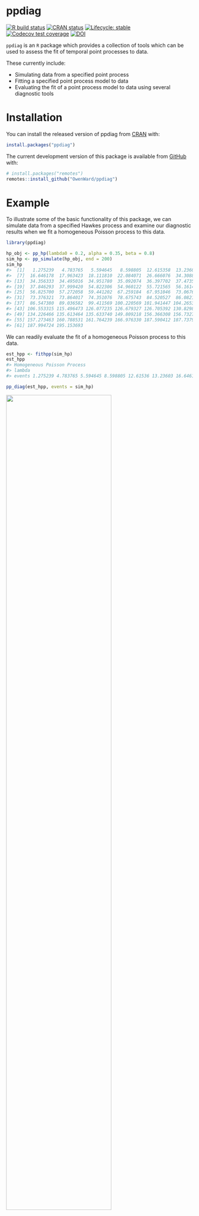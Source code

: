 
<!-- README.md is generated from README.Rmd. Please edit that file -->

# ppdiag

<!-- badges: start -->

[![R build
status](https://github.com/OwenWard/ppdiag/workflows/R-CMD-check/badge.svg)](https://github.com/OwenWard/ppdiag/actions)
[![CRAN
status](https://www.r-pkg.org/badges/version/ppdiag)](https://CRAN.R-project.org/package=ppdiag)
[![Lifecycle:
stable](https://img.shields.io/badge/lifecycle-stable-brightgreen.svg)](https://lifecycle.r-lib.org/articles/stages.html)
[![Codecov test
coverage](https://codecov.io/gh/OwenWard/ppdiag/branch/main/graph/badge.svg)](https://codecov.io/gh/OwenWard/ppdiag?branch=main)
[![DOI](https://joss.theoj.org/papers/10.21105/joss.03133/status.svg)](https://doi.org/10.21105/joss.03133)
<!-- badges: end -->

`ppdiag` is an `R` package which provides a collection of tools which
can be used to assess the fit of temporal point processes to data.

These currently include:

-   Simulating data from a specified point process
-   Fitting a specified point process model to data
-   Evaluating the fit of a point process model to data using several
    diagnostic tools

# Installation

You can install the released version of ppdiag from
[CRAN](https://CRAN.R-project.org) with:

``` r
install.packages("ppdiag")
```

The current development version of this package is available from
[GitHub](https://github.com/OwenWard/ppdiag) with:

``` r
# install.packages("remotes")
remotes::install_github("OwenWard/ppdiag")
```

# Example

To illustrate some of the basic functionality of this package, we can
simulate data from a specified Hawkes process and examine our diagnostic
results when we fit a homogeneous Poisson process to this data.

``` r
library(ppdiag)

hp_obj <- pp_hp(lambda0 = 0.2, alpha = 0.35, beta = 0.8)
sim_hp <- pp_simulate(hp_obj, end = 200)
sim_hp
#>  [1]   1.275239   4.783765   5.594645   8.598805  12.615358  13.236031
#>  [7]  16.646178  17.963423  18.111810  22.084071  26.666076  34.308807
#> [13]  34.356333  34.495016  34.951780  35.092074  36.397702  37.473565
#> [19]  37.846293  37.999420  54.822306  54.960122  55.721565  56.161485
#> [25]  56.825700  57.272058  59.441202  67.259184  67.951046  73.067622
#> [31]  73.376321  73.864017  74.351076  78.675743  84.520527  86.082185
#> [37]  86.547380  89.036582  99.411569 100.220569 101.941447 104.265342
#> [43] 106.553315 115.496473 126.077235 126.679327 126.705392 130.829836
#> [49] 134.226466 135.613464 135.633740 149.809218 156.366308 156.732731
#> [55] 157.273463 160.788531 161.764239 166.976330 187.590412 187.737997
#> [61] 187.994724 195.153693
```

We can readily evaluate the fit of a homogeneous Poisson process to this
data.

``` r
est_hpp <- fithpp(sim_hp)
est_hpp
#> Homogeneous Poisson Process 
#> lambda  
#> events 1.275239 4.783765 5.594645 8.598805 12.61536 13.23603 16.64618 17.96342 18.11181 22.08407 26.66608 34.30881 34.35633 34.49502 34.95178 35.09207 36.3977 37.47357 37.84629 37.99942 54.82231 54.96012 55.72156 56.16149 56.8257 57.27206 59.4412 67.25918 67.95105 73.06762 73.37632 73.86402 74.35108 78.67574 84.52053 86.08219 86.54738 89.03658 99.41157 100.2206 101.9414 104.2653 106.5533 115.4965 126.0772 126.6793 126.7054 130.8298 134.2265 135.6135 135.6337 149.8092 156.3663 156.7327 157.2735 160.7885 161.7642 166.9763 187.5904 187.738 187.9947 195.1537

pp_diag(est_hpp, events = sim_hp)
```

<img src="man/figures/README-fit_hpp-1.png" width="75%" />

    #> 
    #> Raw residual: -7.105427e-15
    #> Pearson residual: 1.421085e-14
    #> 
    #>  One-sample Kolmogorov-Smirnov test
    #> 
    #> data:  r
    #> D = 0.20838, p-value = 0.007712
    #> alternative hypothesis: two-sided

``` r
hp_est <- fithp(events = sim_hp)
pp_diag(hp_est, events = sim_hp)
```

<img src="man/figures/README-fit_hp-1.png" width="75%" />

    #> Raw residual: -0.002513104
    #> Pearson residual: 0.2040545
    #> 
    #>  One-sample Kolmogorov-Smirnov test
    #> 
    #> data:  r
    #> D = 0.075428, p-value = 0.846
    #> alternative hypothesis: two-sided

## Markov Modulated Hawkes Process Example

This is particularly useful for more complex point processes, such as
the Markov Modulated Hawkes Process (MMHP). We can simulate events from
this model and examine the fit of simpler point processes to this data.

``` r
Q <- matrix(c(-0.2, 0.2, 0.1, -0.1), ncol = 2, byrow = TRUE)

mmhp_obj <- pp_mmhp(Q, delta = c(1 / 3, 2 / 3), 
          lambda0 = 0.2,
          lambda1 = .75,
          alpha = 0.4,
          beta = 0.8)

mmhp_obj
#> Markov Modulated Hawkes Process 
#> lambda0  0.2 
#> lambda1  0.75 
#> alpha  0.4 
#> beta  0.8 
#> Q  -0.2 0.1 0.2 -0.1 
#> delta 0.3333333 0.6666667
mmhp_events <- pp_simulate(mmhp_obj, n = 50)
```

We can easily fit a homogeneous Poisson process and visualise the
goodness of fit.

``` r
est_hpp <- fithpp(events = mmhp_events$events)
pp_diag(est_hpp,mmhp_events$events)
```

<img src="man/figures/README-fit_hpp_to_mmhp-1.png" width="75%" />

    #> 
    #> Raw residual: -1
    #> Pearson residual: -1.270479
    #> 
    #>  One-sample Kolmogorov-Smirnov test
    #> 
    #> data:  r
    #> D = 0.30169, p-value = 0.000156
    #> alternative hypothesis: two-sided

Similarly for a Hawkes process.

``` r
est_hp <- fithp(events = mmhp_events$events)
pp_diag(est_hp,mmhp_events$events)
```

<img src="man/figures/README-fit_hp_to_mmhp-1.png" width="75%" />

    #> Raw residual: -0.3695538
    #> Pearson residual: -1.850818
    #> 
    #>  One-sample Kolmogorov-Smirnov test
    #> 
    #> data:  r
    #> D = 0.081193, p-value = 0.87
    #> alternative hypothesis: two-sided

We can then compare to the true point process model.

``` r
pp_diag(mmhp_obj, mmhp_events$events)
```

<img src="man/figures/README-fit_mmhp-1.png" width="75%" />

    #> Raw residual: 6.507162
    #> Pearson residual: 3.326864
    #> 
    #>  One-sample Kolmogorov-Smirnov test
    #> 
    #> data:  r
    #> D = 0.1025, p-value = 0.6324
    #> alternative hypothesis: two-sided

# Getting help and contributing

Please file any issues
[here](https://github.com/OwenWard/ppdiag/issues). Similarly, we would
be delighted if anyone would like to contribute to this package (such as
adding other point processes, kernel functions). Feel free to take a
look
[here](https://github.com/OwenWard/ppdiag/blob/main/CONTRIBUTING.md) and
reach out with any questions.

# References

-   Sun et al., (2021). ppdiag: Diagnostic Tools for Temporal Point
    Processes. Journal of Open Source Software, 6(61), 3133,
    <https://doi.org/10.21105/joss.03133>
-   Wu et al. (2021), Diagnostics and Visualization of Point Process
    Models for Event Times on a Social Network, In Applied Modeling
    Techniques and Data Analysis 1 (eds Y. Dimotikalis, A.
    Karagrigoriou, C. Parpoula and C.H. Skiadas).
    <https://doi.org/10.1002/9781119821588.ch7>
# ppdiag 0.1.1

Some small updates which arose from the JOSS review process which 

- added print methods for point process objects
- tidy up the returned information for diagnostic functions

Also updated a citation in the description to published version.
# Contributor Code of Conduct

As contributors and maintainers of this project, we pledge to respect all people who contribute through reporting issues, posting feature requests, updating documentation, submitting pull requests or patches, and other activities.

We are committed to making participation in this project a harassment-free experience for everyone, regardless of level of experience, gender, gender identity and expression, sexual orientation, disability, personal appearance, body size, race, ethnicity, age, or religion.

Examples of unacceptable behavior by participants include the use of sexual language or imagery, derogatory comments or personal attacks, trolling, public or private harassment, insults, or other unprofessional conduct.

Project maintainers have the right and responsibility to remove, edit, or reject comments, commits, code, wiki edits, issues, and other contributions that are not aligned to this Code of Conduct. Project maintainers who do not follow the Code of Conduct may be removed from the project team.

Instances of abusive, harassing, or otherwise unacceptable behavior may be reported by opening an issue or contacting the package maintainer(ogw2103@columbia.edu).

This Code of Conduct is adapted from the [Contributor Covenant](http:contributor-covenant.org), version 1.0.0, available at https://www.contributor-covenant.org/version/1/0/0/code-of-conduct.html
# Contributing to ppdiag development

Bug reports and any potential problems with any existing code can be addressed
by filing an issue giving some brief details and if possible
a small reproducible example. If you would like to fix the bug 
yourself and it is a small fix, feel free to go ahead with a direct
pull request. Larger issues might be better proceeded by some discussion.

We would be delighted for anyone who is interested in contributing to
this package to get involved also. Potential additions would be to extend the
included diagnostic tests to other point processes, such as different
Hawkes kernel functions. 

To contribute, please look at the existing code and feel free to file
an issue to discuss further any potential additions.

Please note that ppdiag is released with a [Contributor Code of Conduct](CODE_OF_CONDUCT.md). By contributing to this project, 
you agree to abide by its terms.
## Test environments
* local Windows R 4.1.0
* ubuntu 20.04 (github actions) R 4.1.1
* macOS latest (github actions) R 4.1.0
* win-builder (devel and release)

## R CMD check results 

There were no ERRORs or WARNINGs

---
output: github_document
---

<!-- README.md is generated from README.Rmd. Please edit that file -->

```{r, include = FALSE}
knitr::opts_chunk$set(
  collapse = TRUE,
  comment = "#>",
  fig.path = "man/figures/README-",
  out.width = "75%"
)
```

# ppdiag

<!-- badges: start -->
[![R build status](https://github.com/OwenWard/ppdiag/workflows/R-CMD-check/badge.svg)](https://github.com/OwenWard/ppdiag/actions)
[![CRAN status](https://www.r-pkg.org/badges/version/ppdiag)](https://CRAN.R-project.org/package=ppdiag)
[![Lifecycle: stable](https://img.shields.io/badge/lifecycle-stable-brightgreen.svg)](https://lifecycle.r-lib.org/articles/stages.html)
[![Codecov test coverage](https://codecov.io/gh/OwenWard/ppdiag/branch/main/graph/badge.svg)](https://codecov.io/gh/OwenWard/ppdiag?branch=main)
[![DOI](https://joss.theoj.org/papers/10.21105/joss.03133/status.svg)](https://doi.org/10.21105/joss.03133)
<!-- badges: end -->


``ppdiag`` is an `R` package which provides a collection of tools which
can be used to assess the fit of temporal point processes to data.

These currently include:

- Simulating data from a specified point process
- Fitting a specified point process model to data
- Evaluating the fit of a point process model to data using 
several diagnostic tools

# Installation

You can install the released version of ppdiag from [CRAN](https://CRAN.R-project.org) with:

```{r, eval=FALSE}
install.packages("ppdiag")
```

The current development version of this
package is available from [GitHub](https://github.com/OwenWard/ppdiag) with:

```{r, eval=FALSE}
# install.packages("remotes")
remotes::install_github("OwenWard/ppdiag")
```
# Example

To illustrate some of the basic functionality of this package,
we can simulate data from a specified Hawkes process and examine
our diagnostic results when we fit a homogeneous Poisson process
to this data.

```{r example}
library(ppdiag)

hp_obj <- pp_hp(lambda0 = 0.2, alpha = 0.35, beta = 0.8)
sim_hp <- pp_simulate(hp_obj, end = 200)
sim_hp

```
We can readily evaluate the fit of a homogeneous Poisson process to this
data.

```{r fit_hpp}
est_hpp <- fithpp(sim_hp)
est_hpp

pp_diag(est_hpp, events = sim_hp)
```


```{r fit_hp}
hp_est <- fithp(events = sim_hp)
pp_diag(hp_est, events = sim_hp)

```


## Markov Modulated Hawkes Process Example

This is particularly useful for more complex point processes, such as the 
Markov Modulated Hawkes Process (MMHP).
We can simulate events from this model
and examine the fit of simpler point processes to this data.

```{r mmhp example}
Q <- matrix(c(-0.2, 0.2, 0.1, -0.1), ncol = 2, byrow = TRUE)

mmhp_obj <- pp_mmhp(Q, delta = c(1 / 3, 2 / 3), 
          lambda0 = 0.2,
          lambda1 = .75,
          alpha = 0.4,
          beta = 0.8)

mmhp_obj
mmhp_events <- pp_simulate(mmhp_obj, n = 50)
```

We can easily fit a homogeneous Poisson process and visualise the goodness of 
fit.

```{r fit_hpp_to_mmhp}
est_hpp <- fithpp(events = mmhp_events$events)
pp_diag(est_hpp,mmhp_events$events)
```

Similarly for a Hawkes process.

```{r fit_hp_to_mmhp}
est_hp <- fithp(events = mmhp_events$events)
pp_diag(est_hp,mmhp_events$events)
```

We can then compare to the true point process model.

```{r fit_mmhp}
pp_diag(mmhp_obj, mmhp_events$events)
```


# Getting help and contributing

Please file any issues [here](https://github.com/OwenWard/ppdiag/issues). 
Similarly, we would be delighted if anyone would like to contribute to
this package (such as adding other point processes, kernel functions). 
Feel free to take a look
[here](https://github.com/OwenWard/ppdiag/blob/main/CONTRIBUTING.md)
and reach out with any questions.

# References

- Sun et al., (2021). ppdiag: Diagnostic Tools for Temporal Point Processes. Journal of Open Source Software, 6(61), 3133, https://doi.org/10.21105/joss.03133
- Wu et al. (2021), Diagnostics and Visualization of Point Process Models for Event Times on a Social Network, 
In Applied Modeling Techniques and Data Analysis 1 (eds Y. Dimotikalis, A. Karagrigoriou, C. Parpoula and C.H. Skiadas).
https://doi.org/10.1002/9781119821588.ch7

---
title: "`ppdiag`, diagnostic tools for temporal Point Processes"
output: rmarkdown::html_vignette
author: Sally Sun, Owen G. Ward, Xiaoxi Zhao, Jing Wu, Tian Zheng.
vignette: >
  %\VignetteIndexEntry{`ppdiag`, diagnostic tools for temporal Point Processes}
  %\VignetteEncoding{UTF-8}
  %\VignetteEngine{knitr::rmarkdown}
editor_options: 
  markdown: 
    wrap: 72
---

```{r, include = FALSE}
knitr::opts_chunk$set(
  collapse = TRUE,
  comment = "#>"
)
set.seed(100) # to make it reproducible
```

```{r setup}
# remotes::install_github("OwenWard/ppdiag")
library(ppdiag)
```

This vignette provides an introduction to the functions available in
`ppdiag` to evaluate the fit of univariate temporal point processes.

To achieve this, we currently include a range of functions which allow a
user to:

-   Simulate data from a range of common univariate point processes.
-   Fit a range of univariate point processes to data.
-   After fitting a point process to some data, evaluate the ability of
    that point process to capture the temporal structure present in this
    data.

## Classes

We create classes for each of the point process models included in the 
package. Currently, these are:

-   Homogeneous Poisson Process

`pp_hpp(lambda)` creates a `hpp` object with
rate parameter `lambda`.

```{r}
hpp_obj <- pp_hpp(lambda = 1)
hpp_obj
```

-   Hawkes Process:

`pp_hp(lambda0, alpha, beta, events = NULL)` creates a `hp` object.

```{r}
hp_obj <- pp_hp(lambda0 = 0.5, alpha = 0.2, beta = 0.5)
hp_obj
```

-   Markov Modulated Poisson Process:
`pp_mmpp(lambda0, lambda1, alpha, beta, Q, delta)` creates an `mmpp` object.

```{r}
Q <- matrix(c(-0.4, 0.4, 0.2, -0.2), ncol = 2, byrow = TRUE)

mmpp_obj <- pp_mmpp(Q, delta = c(1 / 3, 2 / 3), 
          lambda0 = 0.8,
          c = 1.2)

mmpp_obj
```

-   Markov-Modulated Hawkes Process:

`pp_mmhp(lambda0, lambda1, alpha, beta, Q, delta)` creates an `mmhp` object.

```{r}
mmhp_obj <- pp_mmhp(Q, delta = c(1 / 3, 2 / 3), 
          lambda0 = 0.2,
          lambda1 = .75,
          alpha = 0.1,
          beta = 0.2)

mmhp_obj

```

## Simulating data

To simulate data from a given point process, we use the function
`pp_simulate(pp_obj, ...)`. Here the first argument specifies one of the
above point processes, while the remaining arguments specify either the
number of events simulated or the length of the observation period for
possible events.

For example, we can simulate events up to a specified end time.

```{r}
hpp_events <- pp_simulate(hpp_obj, end = 10)
hpp_events
```

Alternatively, we can specify the number of events we wish to simulate.

```{r}
hp_events <- pp_simulate(hp_obj, start = 0, n = 20)
hp_events

```

This returns the simulated events of the specified point process. For
Markov Modulated processes, the states (and the times of these states)
are also returned. In this scenario only a specified number of events
can be simulated (currently).

```{r}
mmhp_events <- pp_simulate(object = mmhp_obj, n = 20)
mmhp_events
```

## Fitting a point process

For completeness, we include functions for fitting both homogeneous
Poisson and Hawkes processes to data. Fitting a Markov modulated model
is more complex, although we describe this procedure in an included
vignette.

`fithpp(hpp_events)` returns an object of class `hpp`, estimating the
MLE of a homogenous Poisson process for `hpp_events`

```{r}
fit_hpp <- fithpp(hpp_events)
fit_hpp
```

Similarly, `fithp(hp_events)` returns an object of class `hp`,
estimating the three parameters of the Hawkes process from `hp_events`
using `constrOptim`. This ensures that the returned solution (if one can
be obtained), satisfies the stationary condition of a Hawkes process.

```{r}
hp_events <- pp_simulate(hp_obj, n = 500)
fit_hp <- fithp(hp_events)
fit_hp$lambda0
fit_hp$alpha
fit_hp$beta
```

## Diagnosing the fit of a point process to data

The main goal of this package is to provide users with tools
to examine the fit of a specified point process to some data.
There are several methods which can be used to assess the
goodness of fit of a point process to temporal data. In this package we
allow a user to:

-   Visually inspect the estimated intensity of the point process.
-   Examine the fitted intensity along with the distribution of rescaled 
    inter-event times to help identify causes for lack of fit.
-   Examine the distribution of the rescaled inter-event times, by
    utilising the time rescaling theorem.
-   Examine the residual process of an estimated point process, in
    particular computing the raw and Pearson residuals for a given point
    process fit to data.


### Visualize the intensity function

`drawHPPIntensity(hpp, events)`
plots the intensity of a homogeneous Poisson process.

```{r,fig.width=4,fig.height=4}
drawHPPIntensity(fit_hpp, events = hpp_events,
                 color = "red")
```

Similarly, `drawHPIntensity(hp, events)`
plots the intensity of a Hawkes process. 

```{r,fig.width=4,fig.height=5}
drawHPIntensity(fit_hp, events = hp_events)
```

To plot the fitted intensity on the input events, set `fit=TRUE`.

```{r,fig.width=4,fig.height=5}
drawHPIntensity(events = hp_events, fit = TRUE)
```


Similarly, 
`drawUniMMHPIntensity(mmhp, mmhp_events)`
plots the intensity of a Markov modulated 
Hawkes process, with a similar 
function for Markov modulated Poisson processes. This requires both the point
process object and the output from `pp_simulate` which describes
the latent process.

```{r,fig.width=4,fig.height=5}
drawUniMMHPIntensity(mmhp_obj, mmhp_events)
```

### Visualize intensity and goodness of fit jointly

<!-- The main goal of this package is to provide tools to  -->
<!-- diagnose the fit of a given point process to data.  -->
<!-- To do this, we include several functions: -->

- `intensityqqplot` displays the estimated intensity of a given
point process along with a QQ-plot of the rescaled inter-event times. 
These together can often be useful in identifying issues with model fit for a chosen point process.

```{r intensityqqplot, fig.width=6, fig.height=5}
intensityqqplot(object = fit_hp, events = hp_events )
```



```{r intqqpot mmhp, eval=FALSE}
# this gives an error currently
intensityqqplot(object = mmhp_obj, markov_states = mmhp_events)
```


### Residual Analysis

- `pp_residual` returns both raw and Pearson residuals from fitting
the specified point process to the given events.

```{r mmhp_residual}
pp_residual(object = mmhp_obj, events = mmhp_events$events)

pp_residual(object = fit_hp, events = hp_events)

```


### Overall summary of fit

- Finally, `pp_diag` summarises (both graphically and numerically) the fit
of a specified point process to the data. For a given point process
it computes the residuals (both raw and Pearson) obtained from fitting
that point process to the data, performs a goodness of fit test
based on the rescaled inter-event times, and displays graphical
summaries of this diagnostic.

```{r ppdiag hp, fig.width = 6, fig.height=4}
pp_diag(object = fit_hp, events = hp_events)
```


<!-- -   Homogeneous Poisson Process -->

<!-- `pp_diag(object, events)` gives diagnostics of the model, including a qq -->
<!-- plot, a ks plot and the corresponding ks test, -->
<!-- along with raw and Pearson residuals in one function. -->

<!-- ```{r,fig.width=7,fig.height=4} -->
<!-- pp_diag(hpp_obj,hpp_events) -->
<!-- ``` -->

<!-- `pp_residual(object, events)` -->
<!-- returns only the raw and Pearson residuals. -->

<!-- ```{r} -->
<!-- pp_residual(hpp_obj,hpp_events) -->
<!-- ``` -->

<!-- `intensityqqplot(object, events)` gives both qqplot and intensity plot. -->

<!-- ```{r,fig.width=7,fig.height=4} -->
<!-- intensityqqplot(hpp_obj, hpp_events) -->
<!-- ``` -->

<!-- -   Hawkes Process -->

<!-- `pp_diag(object, events)` gives diagnostics of the model, including a qq -->
<!-- plot, a ks plot, ks test, raw and pearson residuals in one function. -->

<!-- ```{r,fig.width=7,fig.height=4} -->
<!-- pp_diag(hp_obj,hp_events) -->
<!-- ``` -->

<!-- `pp_residual(object, events)` gives raw and pearson residuals. -->

<!-- ```{r} -->
<!-- pp_residual(hp_obj,hp_events) -->
<!-- ``` -->

<!-- `intensityqqplot(object, events)` gives both qqplot and intensity plots. -->

<!-- ```{r,fig.width=7,fig.height=4} -->
<!-- intensityqqplot(hp_obj, hp_events) -->
<!-- ``` -->

<!-- ### MMHP -->

<!-- ```{r,fig.width=7,fig.height=4} -->
<!-- pp_diag(mmhp_obj,mmhp_events$events) -->
<!-- ``` -->
---
title: "Fitting Markov Modulated Point Process Models"
output: rmarkdown::html_vignette
author: Owen G. Ward.
vignette: >
  %\VignetteIndexEntry{Fitting Markov Modulated Point Process Models}
  %\VignetteEngine{knitr::rmarkdown}
  %\VignetteEncoding{UTF-8}
---
  
```{r, include = FALSE}
knitr::opts_chunk$set(
  collapse = TRUE,
  eval = FALSE,
  comment = "#>"
)
set.seed(100) # to make it reproducible
options(rmarkdown.html_vignette.check_title = FALSE)
```

```{r setup}
library(ppdiag)
library(rstan)
library(cmdstanr)
library(tidyverse)
library(bayesplot)
```


Functions for fitting standard Hawkes and Poisson
point processes to data are included in `ppdiag`. However, currently, we do not
include fitting algorithms for Markov modulated point processes,
as these rely on the use of `rstan` or (more recently), `cmdstanr` to
perform Bayesian inference for the model parameters.

Here we provide instructions on how to fit these models so 
that they can easily be used in conjunction with the diagnostic tools
of  `ppdiag`.

# Installing RStan or Cmdstanr

- Instructions for installing RStan can be found at https://github.com/stan-dev/rstan/wiki/RStan-Getting-Started 
- Instructions for installing CmdStanR can be found at https://mc-stan.org/cmdstanr/articles/cmdstanr.html. As mentioned in this
link there are some differences between RStan and CmdStanR. In our experience,
CmdStanR does seem to be maybe more reliable and less prone to crashing.
- If you are having trouble installing or using Stan there is lots of great help
available at https://discourse.mc-stan.org/, where someone else has probably
already answered your question!


# The Stan code for MMPP/MMHP

We first include the stan code to fit each of these Markov modulated
models to a temporal point process.

```{r mmpp-stan-code}
mmpp_stan_code <- "
data{
  int<lower=1> num_events; //maximum of number of events for each pair each window => max(unlist(lapply(return_df$event.times,length))))
  vector[num_events+1] time_matrix; // include termination time in the last entry
}
parameters{
  real<lower=0> lambda0; //baseline rate for each pair
  real<lower=0> c; //baseline rate for each pair
  real<lower=0,upper=1> w1; //CTMC transition rate
  real<lower=0,upper=1> w2; //CTMC transition rate
}
transformed parameters{
  real<lower=0> q1;
  real<lower=0> q2;
  q1 = (lambda0).*w1;
  q2 = (lambda0).*w2;
}
model{
  real integ; // Placeholder variable for calculating integrals
  row_vector[2] forward[num_events]; // Forward variables from forward-backward algorithm
  row_vector[2] forward_termination; 
  row_vector[2] probs_1[num_events+1]; // Probability vector for transition to state 1 (active state)
  row_vector[2] probs_2[num_events+1]; // Probability vector for transition to state 2 (inactive state)
  vector[num_events+1] interevent;
  
  //priors
  c ~ lognormal(0,1);
  w1 ~ beta(0.5,0.5);
  w2 ~ beta(0.5,0.5);
  
  lambda0 ~ gamma(1, 1);
  interevent = time_matrix;
  // ---- prepare for forward algorithm
  // --- log probability of Markov transition logP_ij(t)
  for(n in 1:(num_events + 1)){
    probs_1[n][1] = log(q2/(q1+q2)+q1/(q1+q2)*exp(-(q1+q2)*interevent[n])); //1->1
    probs_2[n][2] = log(q1/(q1+q2)+q2/(q1+q2)*exp(-(q1+q2)*interevent[n])); //2->2
    probs_1[n][2] = log1m_exp(probs_2[n][2]); //2->1
    probs_2[n][1] = log1m_exp(probs_1[n][1]); //1->2
  }
  //consider n = 1
  integ = interevent[1]*lambda0;
  forward[1][1] = log_sum_exp(probs_1[1]) + log(lambda0*(1+c)) - integ*(1+c); 
  forward[1][2] = log_sum_exp(probs_2[1]) + log(lambda0) - integ; 
  
  if(num_events>1){
    for(n in 2:num_events){
      integ = interevent[n]*lambda0;
      forward[n][1] = log_sum_exp(forward[n-1] + probs_1[n]) + log(lambda0*(1+c))- integ*(1+c);
      forward[n][2] = log_sum_exp(forward[n-1] + probs_2[n]) + log(lambda0) - integ;
    }
  }
  
  integ = interevent[num_events]*lambda0;
  forward_termination[1] = log_sum_exp(forward[num_events] + probs_1[num_events]) - integ*(1+c);
  forward_termination[2] = log_sum_exp(forward[num_events] + probs_2[num_events]) - integ;
  
  target += log_sum_exp(forward_termination);
}
"

```

```{r mmhp-stan-code}
mmhp_stan_code <- "
data{
  int<lower=1> num_events; //number of events
  vector[num_events+1] time_matrix; // include termination time as last entry
}
parameters{
  real<lower=0> lambda0; //baseline rate for each pair
  real<lower=0> w_lambda;
  real<lower=0, upper=1> w_q1; //CTMC transition rate
  real<lower=0, upper=1> w_q2; //
  real<lower=0> alpha;
  real<lower=0> beta_delta;
  real<lower=0,upper=1> delta_1; // P(initial state = 1)
}
transformed parameters{
  real<lower=0> lambda1;
  real<lower=0> q1;
  real<lower=0> q2;
  row_vector[2] log_delta;
  real<lower=0> beta;
  lambda1 = (lambda0).*(1+w_lambda); 
  q2 = (lambda0).*w_q2;
  q1 = (lambda0).*w_q1;
  log_delta[1] = log(delta_1);
  log_delta[2] = log(1-delta_1);
  beta = alpha*(1+beta_delta);
}
model{
  real integ; // Placeholder variable for calculating integrals
  row_vector[2] forward[num_events]; // Forward variables from forward-backward algorithm
  row_vector[2] forward_termination; // Forward variables at termination time
  row_vector[2] probs_1[num_events+1]; // Probability vector for transition to state 1 (active state)
  row_vector[2] probs_2[num_events+1]; // Probability vector for transition to state 2 (inactive state)
  row_vector[2] int_1[num_events+1]; // Integration of lambda when state transit to 1 (active state)
  row_vector[2] int_2[num_events+1]; // Integration of lambda when state transit to 2 (inactive state)
  real R[num_events+1]; // record variable for Hawkes process
  vector[num_events+1] interevent;
  real K0;
  real K1;
  real K2;
  real K3;
  real K4;
  real K5;
  //priors
  w_lambda ~ gamma(1,1);
  alpha ~ gamma(1,1);//lognormal(0,1);
  beta_delta ~ lognormal(0,2);//normal(0,10);
  //delta_1 ~ beta(2,2);
  w_q1 ~ beta(2,2);
  w_q2 ~ beta(2,2);
  

  lambda0 ~ gamma(1,1);
  interevent = time_matrix;
  if(num_events==0){ // there is no event occured in this period
    //--- prepare for forward calculation
    probs_1[1][1] = log(q2/(q1+q2)+q1/(q1+q2)*exp(-(q1+q2)*interevent[1])); //1->1
    probs_2[1][2] = log(q1/(q1+q2)+q2/(q1+q2)*exp(-(q1+q2)*interevent[1])); //2->2
    probs_1[1][2] = log1m_exp(probs_2[1][2]); //2->1
    probs_2[1][1] = log1m_exp(probs_1[1][1]); //1->2
    R[1] = 0;
    K0 = exp(-(q1+q2)*interevent[1]);
    K1 = (1-exp(-(q1+q2)*interevent[1]))/(q1+q2);
    K2 = (1-exp(-(q1+q2)*interevent[1]))/(q1+q2);
    int_1[1][1] = ((q2^2*lambda1+q2*q1*lambda0)*interevent[1] +
                     (q1^2*lambda1+q2*q1*lambda0)*K0*interevent[1] +
                     (lambda1-lambda0)*q2*q1*K1 + (lambda1-lambda0)*q2*q1*K2)/(q1+q2)^2/exp(probs_1[1][1]); //1->1
    int_1[1][2] = ((q2^2*lambda1+lambda0*q1*q2)*interevent[1] -
                     (lambda1*q1*q2+lambda0*q2^2)*K0*interevent[1] +
                     (lambda0-lambda1)*q2^2*K1 + (lambda1-lambda0)*q1*q2*K2)/(q1+q2)^2/exp(probs_1[1][2]); //2->1
    int_2[1][1] = ((q1*q2*lambda1+q1^2*lambda0)*interevent[1] -
                     (q1^2*lambda1+q1*q2*lambda0)*K0*interevent[1] +
                     (lambda1-lambda0)*q1^2*K1 + q1*q2*(lambda0-lambda1)*K2)/(q1+q2)^2/exp(probs_2[1][1]); //1->2
    int_2[1][2] = ((q1*q2*lambda1+lambda0*q1^2)*interevent[1] +
                     (q1*q2*lambda1+lambda0*q2^2)*K0*interevent[1] +
                     (lambda0-lambda1)*q1*q2*K1 + (lambda0-lambda1)*q1*q2*K2)/(q1+q2)^2/exp(probs_2[1][2]); //2->2
    
    forward_termination[1] = log_sum_exp(log_delta + probs_1[1] - int_1[1]);
    forward_termination[2] = log_sum_exp(log_delta + probs_2[1] - int_2[1]);
    target += log_sum_exp(forward_termination);
    //target += -lambda0*interevent[1]*delta_1-lambda1*interevent[1]*(1-delta_1);
  }else{ // there is event occured
    // ---- prepare for forward algorithm
    // --- log probability of Markov transition logP_ij(t)
    for(n in 1:(num_events + 1)){ //changed this
      probs_1[n][1] = log(q2/(q1+q2)+q1/(q1+q2)*exp(-(q1+q2)*interevent[n])); //1->1
      probs_2[n][2] = log(q1/(q1+q2)+q2/(q1+q2)*exp(-(q1+q2)*interevent[n])); //2->2
      probs_1[n][2] = log1m_exp(probs_2[n][2]); //2->1
      probs_2[n][1] = log1m_exp(probs_1[n][1]); //1->2
    }
    
    // --- R for Hawkes
    R[1] = 0;
    for(n in 2:(num_events + 1)){ // and this
      R[n] = exp(-beta*interevent[n])*(R[n-1]+1);
    }
    
    // Integration of lambda
    for(n in 1:(num_events)){ //and this
      K0 = exp(-(q1+q2)*interevent[n]);
      K1 = (1-exp(-(q1+q2)*interevent[n]))/(q1+q2);
      K2 = (1-exp(-(q1+q2)*interevent[n]))/(q1+q2);
      K3 = R[n]*(exp(beta*interevent[n])-1)/beta;
      K4 = R[n]*(1-exp(-(beta+q1+q2)*interevent[n]))*exp(beta*interevent[n])/(beta+q1+q2);
      K5 = R[n]*(1-exp(-(q1+q2-beta)*interevent[n]))/(q1+q2-beta);
      int_1[n][1] = ((q2^2*lambda1+q2*q1*lambda0)*interevent[n] +
                       (q1^2*lambda1+q2*q1*lambda0)*K0*interevent[n] +
                       (lambda1-lambda0)*q2*q1*K1 + (lambda1-lambda0)*q2*q1*K2 +
                       alpha*K3*(q2^2+q1^2*K0) +
                       alpha*q1*q2*K4 + alpha*q1*q2*K5)/(q1+q2)^2/exp(probs_1[n][1]); //1->1
      int_1[n][2] = ((q2^2*lambda1+lambda0*q1*q2)*interevent[n] -
                       (lambda1*q1*q2+lambda0*q2^2)*K0*interevent[n] +
                       (lambda0-lambda1)*q2^2*K1 + (lambda1-lambda0)*q1*q2*K2 +
                       alpha*q2*K3*(q2-q1*K0) -
                       alpha*q2^2*K4 + alpha*q1*q2*K5)/(q1+q2)^2/exp(probs_1[n][2]); //2->1
      int_2[n][1] = ((q1*q2*lambda1+q1^2*lambda0)*interevent[n] -
                       (q1^2*lambda1+q1*q2*lambda0)*K0*interevent[n] +
                       (lambda1-lambda0)*q1^2*K1 + q1*q2*(lambda0-lambda1)*K2 +
                       alpha*q1*K3*(q2-q1*K0) +
                       alpha*q1^2*K4 - alpha*q2*q1*K5)/(q1+q2)^2/exp(probs_2[n][1]); //1->2
      int_2[n][2] = ((q1*q2*lambda1+lambda0*q1^2)*interevent[n] +
                       (q1*q2*lambda1+lambda0*q2^2)*K0*interevent[n] +
                       (lambda0-lambda1)*q1*q2*K1 + (lambda0-lambda1)*q1*q2*K2 +
                       alpha*q1*q2*K3*(1+K0) -
                       alpha*q1*q2*K4 - alpha*q1*q2*K5)/(q1+q2)^2/exp(probs_2[n][2]); //2->2
    }
    
    //consider n = 1
    forward[1][1] = log(lambda1) + log_sum_exp(probs_1[1]-int_1[1]+log_delta); 
    forward[1][2] = log(lambda0) + log_sum_exp(probs_2[1]-int_2[1]+log_delta); 
    
    if(num_events>1){
      for(n in 2:num_events){
        forward[n][1] = log_sum_exp(forward[n-1] + probs_1[n] - int_1[n]) + log(lambda1+alpha*R[n]);
        forward[n][2] = log_sum_exp(forward[n-1] + probs_2[n] - int_2[n]) + log(lambda0);
      }
    }
    
    forward_termination[1] = log_sum_exp(forward[num_events] + probs_1[num_events] - int_1[num_events]);
    forward_termination[2] = log_sum_exp(forward[num_events] + probs_2[num_events] - int_2[num_events]);
    // lots of places with max_Nm and Nm got rid of the +1
    target += log_sum_exp(forward_termination);
  }
}
"

```


# Fitting these models in RStan

To demonstrate how to use these models, we will simulate some data
from each of these models and fit the included `stan` models.


```{r sim-mmpp}
Q <- matrix(c(-0.4, 0.4, 0.2, -0.2), ncol = 2, byrow = TRUE)
mmpp_obj <- pp_mmpp(Q = Q, lambda0 = 1, c = 1.5, delta = c(1/3, 2/3))

sim_mmpp <- pp_simulate(mmpp_obj, n = 50)
```




We also show how to run these models using `rstan` for the MMPP 
example.

```{r rstan-mmpp}
mmpp_data <- list(num_events = length(sim_mmpp$events) - 1, 
                  # as first event is start time (0)
                  time_matrix = diff(c(sim_mmpp$events, sim_mmpp$end))
                  #interevent arrival time
                  )

mmpp_rstan <- stan(model_code = mmpp_stan_code, 
                   data = mmpp_data,
                   chains = 2)
mmpp_sim <- rstan::extract(mmpp_rstan)
```

The fit of this model can be evaluated in several ways, including
some of the tools in the `bayesplot` package, which are important to
ensure the fit is reasonable. 

```{r mmpp-plot}
bayesplot::mcmc_hist(as.matrix(mmpp_rstan), pars = c("lambda0", "c"))
```

To use the results of this fit with 
the functions of `ppdiag`, we want to extract an estimate
of each of the parameters. This can be achieved using the
posterior mean.

The desired posterior quantities can then be extracted from this object.

```{r mmpp-post}
mmpp_post <- lapply(mmpp_sim, mean)
```

Similarly, we can fit the MMHP model to simulated data also.

```{r sim-mmhp}
Q <- matrix(c(-0.4, 0.4, 0.2, -0.2), ncol = 2, byrow = TRUE)
mmhp_obj <- pp_mmhp(Q = Q, lambda0 = 0.5, lambda1 = 1.5,
                    alpha = 0.5, beta = 0.75, delta = c(1/3, 2/3))

sim_mmhp <- pp_simulate(mmhp_obj, n = 50)


mmhp_data <- list(num_events = length(sim_mmhp$events) - 1, 
                  # as first event is start time (0)
                  time_matrix = diff(c(sim_mmhp$events, sim_mmhp$end))
                  #interevent arrival time
                  )
```

```{r rstan-mmhp}
mmhp_rstan <- stan(model_code = mmhp_stan_code, 
                   data = mmhp_data,
                   chains = 2)
mmhp_sim <- rstan::extract(mmhp_rstan)
mmhp_post <- lapply(mmhp_sim, mean)
```

```{r plot-draws-mmhp}
bayesplot::mcmc_hist(as.matrix(mmhp_rstan),
                     pars = c("lambda0", "lambda1", "alpha", "beta"))
```



# Fitting these models in Cmdstanr

We can also fit these models using `cmdstanr`. We include the code
to fit these examples below (which is not run here).

```{r mmpp-fit, eval=FALSE}
mmpp_file <- write_stan_file(mmpp_stan_code)
mmpp_stan <- cmdstan_model(stan_file = mmpp_file)

fit_mmpp <- mmpp_stan$sample(data = mmpp_data,
                             seed = 123,
                             chains = 4,
                             parallel_chains = 4,
                             refresh = 500)
```

Similarly, we can fit the MMHP model in `cmdstanr`.

```{r compile-mmhp, eval=FALSE}
mmhp_file <- write_stan_file(mmhp_stan_code)
mmhp_stan <- cmdstan_model(stan_file = mmhp_file)

fit_mmhp <- mmhp_stan$sample(data = mmhp_data,
                             seed = 123,
                             chains = 4,
                             parallel_chains = 4,
                             refresh = 500)
```


# Using the Stan output with `ppdiag`

Having obtained estimates from fitting these stan models, we
can now pass these parameter estimates into `ppdiag` to 
evaluate model fit.

```{r mmpp-ppdiag, fig.width=8}
mmpp_fit_obj <- pp_mmpp(lambda0 = mmpp_post$lambda0,
                       c = mmpp_post$c,
                       Q = matrix( c(-mmpp_post$q1,
                                     mmpp_post$q1,
                                     mmpp_post$q2,
                                     -mmpp_post$q2),
                                   nrow = 2, ncol = 2, byrow = T) )


pp_diag(mmpp_fit_obj, events = sim_mmpp$events)

```

```{r mmhp-ppdiag, fig.width=8}
mmhp_fit_obj <- pp_mmhp(lambda0 = mmhp_post$lambda0,
                        lambda1 = mmhp_post$lambda1,
                        alpha = mmhp_post$alpha,
                        beta = mmhp_post$beta,
                        Q = matrix( c(-mmhp_post$q1,
                                      mmhp_post$q1,
                                      mmhp_post$q2,
                                      -mmhp_post$q2),
                                 nrow = 2, ncol = 2, byrow = T) )

pp_diag(mmhp_fit_obj, events = sim_mmhp$events)

```
% Generated by roxygen2: do not edit by hand
% Please edit documentation in R/pp_diag.R
\name{pp_diag}
\alias{pp_diag}
\alias{pp_diag.default}
\alias{pp_diag.hp}
\alias{pp_diag.mmhp}
\alias{pp_diag.mmpp}
\alias{pp_diag.hpp}
\title{Summarise diagnostics for point process models}
\usage{
pp_diag(object, events)

\method{pp_diag}{default}(object, events)

\method{pp_diag}{hp}(object, events)

\method{pp_diag}{mmhp}(object, events)

\method{pp_diag}{mmpp}(object, events)

\method{pp_diag}{hpp}(object, events)
}
\arguments{
\item{object}{a point process model}

\item{events}{event times}
}
\value{
Invisibly returns NULL. Outputs plots and summary of diagnostics to
console
}
\description{
Generate diagnostic tools for different point process models,
including quantile-quantile plot, ks plot,
raw residual and pearson residual.
}
\examples{
hpp_obj <- pp_hpp(lambda = 1)
events <- pp_simulate(hpp_obj, end = 50)
pp_diag(hpp_obj, events)
}
% Generated by roxygen2: do not edit by hand
% Please edit documentation in R/drawHPIntensity.R
\name{drawHPIntensity}
\alias{drawHPIntensity}
\title{Draw the intensity of Hawkes Process}
\usage{
drawHPIntensity(
  hp = NULL,
  events,
  int_title = "Hawkes Intensity",
  start = 0,
  end = max(events),
  history = NULL,
  color = 1,
  i = 1,
  add = FALSE,
  fit = FALSE,
  plot_events = TRUE,
  verbose = FALSE
)
}
\arguments{
\item{hp}{object parameters for Hawkes process.}

\item{events}{the event times happened in this state}

\item{int_title}{title of the intensity plot}

\item{start}{the start time of current state}

\item{end}{the end time of current state}

\item{history}{the past event times}

\item{color}{specify the default plotting color.}

\item{i}{state number, used only for drawUniMMHPIntensity}

\item{add}{whether to add the hawkes intensity to an existing plot, used
for drawUniMMHPIntensity}

\item{fit}{a boolean indicating whether to fit a new HP to events}

\item{plot_events}{indicate whether events will be plotted}

\item{verbose}{whether to output informative messages as running}
}
\value{
no return value, intensity plot of Hawkes process
}
\description{
Draw the intensity of a Hawkes Process
}
\examples{
set.seed(100)
hp_obj <- pp_hp(lambda0 = 0.5, alpha = 0.45, beta = 0.5)
events <- pp_simulate(hp_obj, start = 0, end = 20)
drawHPIntensity(hp_obj, events)
}
% Generated by roxygen2: do not edit by hand
% Please edit documentation in R/pp_residual.R
\name{pp_residual}
\alias{pp_residual}
\title{Compute raw and pearson residuals for point process models}
\usage{
pp_residual(object, events, start = 0, end = max(events), steps = 1000)
}
\arguments{
\item{object}{point process model containing the parameters}

\item{events}{vector of event times}

\item{start}{start of observation period (default 0)}

\item{end}{end of observation period (default final event)}

\item{steps}{number of steps for numeric integration (if needed)}
}
\value{
the raw and pearson residuals
}
\description{
Compute raw and pearson residuals for point process models
}
\examples{
Q <- matrix(c(-0.4, 0.4, 0.2, -0.2), ncol = 2, byrow = TRUE)
x <- pp_mmhp(Q,
  delta = c(1 / 3, 2 / 3), lambda0 = 0.9,
  lambda1 = 1.1, alpha = 0.8, beta = 1.2
)
y <- pp_simulate(x, n = 10)
pp_residual(x, events = y$events)
}
% Generated by roxygen2: do not edit by hand
% Please edit documentation in R/pp_compensator.R
\name{pp_compensator}
\alias{pp_compensator}
\alias{pp_compensator.default}
\alias{pp_compensator.mmpp}
\alias{pp_compensator.hp}
\alias{pp_compensator.mmhp}
\alias{pp_compensator.hpp}
\title{Compensators for point processes}
\usage{
pp_compensator(object, events)

\method{pp_compensator}{default}(object, events)

\method{pp_compensator}{mmpp}(object, events)

\method{pp_compensator}{hp}(object, events)

\method{pp_compensator}{mmhp}(object, events)

\method{pp_compensator}{hpp}(object, events)
}
\arguments{
\item{object}{a point process model}

\item{events}{event times, which can have first value as 0}
}
\value{
compensator vector of rescaled interevent times
}
\description{
Computes the compensator for included point processes
}
\examples{
hpp_obj <- pp_hpp(lambda = 1)
events <- pp_simulate(hpp_obj, end = 10)
comp <- pp_compensator(hpp_obj, events)
}
% Generated by roxygen2: do not edit by hand
% Please edit documentation in R/pp_mmhp.R
\name{pp_mmhp}
\alias{pp_mmhp}
\title{Create a Markov-modulated Hawkes Process(MMHP) object}
\usage{
pp_mmhp(lambda0, lambda1, alpha, beta, Q = NULL, delta = NULL, events = NULL)
}
\arguments{
\item{lambda0}{intensity for homogeneous Poisson process.}

\item{lambda1}{base intensity for Hawkes process.}

\item{alpha}{jump size of the increase in intensity in the hawkes process}

\item{beta}{exponential decrease of intensity in the hawkes process}

\item{Q}{transition probability matrix.}

\item{delta}{initial state probability.}

\item{events}{vector containing the event times.
Note that the first event is at time zero.
Alternatively, events could be specified as NULL,
 meaning that the data will be added later (e.g. simulated).}
}
\value{
mmhp object
}
\description{
Create a Markov-modulated Hawkes Process(MMHP) model
according to the given parameters: lambda0, lambda1,
alpha, beta, event times and transition probability matrix.
If event time events is missing,
 then it means that data will be added later(e.g. simulated)
}
\examples{
Q <- matrix(c(-0.4, 0.4, 0.2, -0.2), ncol = 2, byrow = TRUE)
pp_mmhp(Q,
  delta = c(1 / 3, 2 / 3), lambda0 = 0.9, lambda1 = 1.1,
  alpha = 0.8, beta = 1.2
)
}
% Generated by roxygen2: do not edit by hand
% Please edit documentation in R/drawUniMMHPIntensity.R
\name{drawUniMMHPIntensity}
\alias{drawUniMMHPIntensity}
\title{Draw the intensity of the Markov-modulated Hawkes Process(MMHP)}
\usage{
drawUniMMHPIntensity(
  mmhp,
  simulation,
  int_title = "Intensity of MMHP",
  leg_location = "topright",
  color = 1,
  add = FALSE
)
}
\arguments{
\item{mmhp}{a mmhp object including its state, state_time,
events, lambda0, lambda1, beta and alpha.}

\item{simulation}{the simulated Markov-modulated Hawkes Process(MMHP)}

\item{int_title}{title of the plot.}

\item{leg_location}{location of legend, if moving needed}

\item{color}{A specification for the default plotting color.}

\item{add}{logical; if TRUE add to an already existing plot;
if NA start a new plot taking the defaults
for the limits and log-scaling of the x-axis from the previous plot.
 Taken as FALSE (with a warning if a different value is supplied)
 if no graphics device is open.}
}
\value{
no return value, intensity plot of Markov-modulated Hawkes process
}
\description{
Take a mmhp object and draw its intensity accordingly
}
\examples{
Q <- matrix(c(-0.4, 0.4, 0.2, -0.2), ncol = 2, byrow = TRUE)
x <- pp_mmhp(Q,
  delta = c(1 / 3, 2 / 3), lambda0 = 0.9, lambda1 = 1.1,
  alpha = 0.8, beta = 1.2
)
y <- pp_simulate(x, n = 25)
drawUniMMHPIntensity(x, y)
}
% Generated by roxygen2: do not edit by hand
% Please edit documentation in R/pp_mmpp.R
\name{pp_mmpp}
\alias{pp_mmpp}
\title{Create a Markov-modulated Poisson Process(MMPP) object}
\usage{
pp_mmpp(lambda0, c, Q, events = NULL, delta = NULL)
}
\arguments{
\item{lambda0}{parameters for Poisson process.}

\item{c}{the proportion of intensity 1 over intensity 2}

\item{Q}{transition probability matrix}

\item{events}{vector containing the event times.
Note that the first event is often specified as zero.
Alternatively, events could be specified as NULL,
 meaning that the data will be added later (e.g. simulated).}

\item{delta}{initial state probability.}
}
\value{
mmpp object
}
\description{
Create a Markov-modulated Poisson Process(MMPP) model
 according to the given parameters: lambda0, c, q1, q2 and event times.
If event time tau is missing,
then it means that data will be added later(e.g. simulated)
}
\examples{
Q <- matrix(c(-0.4, 0.4, 0.2, -0.2), ncol = 2, byrow = TRUE)
pp_mmpp(Q = Q, lambda0 = 1, c = 1.5, delta = c(1 / 3, 2 / 3))
}
% Generated by roxygen2: do not edit by hand
% Please edit documentation in R/pp_qqexp.R
\name{pp_qqexp}
\alias{pp_qqexp}
\title{Plot QQ-plot for rescaled-inter-event-times of fitted point process}
\usage{
pp_qqexp(r, ...)
}
\arguments{
\item{r}{rescaled-inter-event-times}

\item{...}{other arguments for plots}
}
\value{
no return value, quantile-quantile plot for rescaled-inter-event-times
}
\description{
Generate Quantile-quantile plot for rescaled-inter-event-times,
which are independently
and identically distributed as exponential random variables with rate 1
under the true point process.
}
% Generated by roxygen2: do not edit by hand
% Please edit documentation in R/mmhp_event_state.R
\name{mmhp_event_state}
\alias{mmhp_event_state}
\title{Estimate the latent state for events of an MMHP}
\usage{
mmhp_event_state(
  params = list(lambda0, lambda1, alpha, beta, Q),
  events,
  start = 0
)
}
\arguments{
\item{params}{the parameters of the chosen MMHP}

\item{events}{the event times}

\item{start}{the start of observation}
}
\value{
probability of being in state 1 (active state) at each event,
along with most likely state
}
\description{
Given a MMHP object and events from that MMHP, infer the
most likely state of the Markov Process and each event time, along
with the probability of being in the active state.
}
\examples{
Q <- matrix(c(-0.4, 0.4, 0.2, -0.2), ncol = 2, byrow = TRUE)
mmhp_obj <- pp_mmhp(Q,
  delta = c(1 / 3, 2 / 3), lambda0 = 0.9,
  lambda1 = 1.1,
  alpha = 0.8, beta = 1.2
)
## evaluate at some fake event times
ppdiag:::mmhp_event_state(params = mmhp_obj, events = c(1, 2, 3, 5))
}
\keyword{internal}
% Generated by roxygen2: do not edit by hand
% Please edit documentation in R/mmpp_event_state.R
\name{mmpp_event_state}
\alias{mmpp_event_state}
\title{Estimate the latent state for events of an MMPP}
\usage{
mmpp_event_state(params = list(lambda0, c, Q), events, start = 0)
}
\arguments{
\item{params}{the parameters of the chosen MMPP}

\item{events}{the event times}

\item{start}{the start of observation}
}
\value{
probability of being in state 1 (active state) at each event,
along with most likely state
}
\description{
Given a MMPP object and events from that MMPP, infer the
most likely state of the Markov Process at each event time, along
with the probability of being in the active state.
}
\examples{
Q <- matrix(c(-0.4, 0.4, 0.2, -0.2), ncol = 2, byrow = TRUE)
mmpp_obj <- pp_mmpp(Q,
  delta = c(1 / 3, 2 / 3), lambda0 = 0.9,
  c = 1.1
)
## evaluate at some fake event times
ppdiag:::mmpp_event_state(params = mmpp_obj, events = c(1, 2, 3, 5))
}
\keyword{internal}
% Generated by roxygen2: do not edit by hand
% Please edit documentation in R/pp_hpp.R
\name{pp_hpp}
\alias{pp_hpp}
\title{Create a homogeneous Poisson process object}
\usage{
pp_hpp(lambda, events = NULL)
}
\arguments{
\item{lambda}{rate of the Poisson process}

\item{events}{event times, optional}
}
\value{
hpp object
}
\description{
Create a homogeneous Poisson object according to given parameters:
lambda, and events.
If events are missing, then it means that data will be
added later(simulated from this process).
}
\examples{
pp_hpp(lambda = 1)
}
% Generated by roxygen2: do not edit by hand
% Please edit documentation in R/pp_ksplot.R
\name{pp_ksplot}
\alias{pp_ksplot}
\title{KS plot of empirical and theoretical cdf curve of fitted point process}
\usage{
pp_ksplot(r, ...)
}
\arguments{
\item{r}{rescaled-inter-event-times}

\item{...}{other arguments for plots}
}
\value{
no return value, KS plot for rescaled-inter-event-times and exponential cdf curve
}
\description{
Plot empirical cdf plot for rescaled-inter-event-times and
 exponential cdf as a reference curve
}
% Generated by roxygen2: do not edit by hand
% Please edit documentation in R/rawresidual.R
\name{rawresidual}
\alias{rawresidual}
\title{Compute raw residuals for point process models}
\usage{
rawresidual(object, events, start, end, steps = 1000)
}
\arguments{
\item{object}{point process model containing the parameters}

\item{events}{vector of event times}

\item{start}{start of observation period (default 0)}

\item{end}{end of observation period (default final event)}

\item{steps}{number of steps for numeric integration (if needed)}
}
\value{
the raw residual
}
\description{
Compute raw residuals for for point processes
with specified parameters and events.
}
\examples{
Q <- matrix(c(-0.4, 0.4, 0.2, -0.2), ncol = 2, byrow = TRUE)
x <- pp_mmhp(Q,
  delta = c(1 / 3, 2 / 3), lambda0 = 0.9,
  lambda1 = 1.1, alpha = 0.8, beta = 1.2
)
y <- pp_simulate(x, n = 10)
}
\keyword{internal}
% Generated by roxygen2: do not edit by hand
% Please edit documentation in R/fithp.R
\name{fithp}
\alias{fithp}
\title{Determine the MLE of Hawkes process numerically}
\usage{
fithp(events, end = max(events), vec = c(0.1, 0.2, 0.3))
}
\arguments{
\item{events}{event times}

\item{end}{end of observation period starting from 0 (default last event)}

\item{vec}{vector of initial parameter values}
}
\value{
a hp object indicating the maximum
likelihood parameter values (lambda0,alpha,beta) for Hawkes process.
This is a non-convex problem and a (unique) solution is not guaranteed.
}
\description{
Determine the MLE of Hawkes process numerically
}
\examples{
hp_obj <- pp_hp(lambda0 = 0.1, alpha = 0.45, beta = 0.5)
sims <- pp_simulate(hp_obj, start = 0, n = 10)
fithp(sims)
}
% Generated by roxygen2: do not edit by hand
% Please edit documentation in R/pp_simulate.R
\name{pp_simulate}
\alias{pp_simulate}
\alias{pp_simulate.default}
\alias{pp_simulate.hpp}
\alias{pp_simulate.hp}
\alias{pp_simulate.mmpp}
\alias{pp_simulate.mmhp}
\title{Simulate events from a temporal point process}
\usage{
pp_simulate(object, start = 0, end = 1, n = NULL, verbose = FALSE)

\method{pp_simulate}{default}(object, start = 0, end = 1, n = NULL, verbose = FALSE)

\method{pp_simulate}{hpp}(object, start = 0, end = 1, n = NULL, verbose = FALSE)

\method{pp_simulate}{hp}(object, start = 0, end = 1, n = NULL, verbose = FALSE)

\method{pp_simulate}{mmpp}(object, start = 0, end = 1, n = NULL, verbose = FALSE)

\method{pp_simulate}{mmhp}(object, start = 0, end = 1, n = NULL, verbose = FALSE)
}
\arguments{
\item{object}{point process model object of type hpp, hp, mmhp, or mmpp}

\item{start}{start time of events simulated. Not used for Markov modulated
models}

\item{end}{end time of events simulated. Not used for Markov modulated models}

\item{n}{number of events simulated. Required for Markov modulated models,
optional otherwise}

\item{verbose}{whether to output informative messages as running}
}
\value{
a vector of event times for all models. For Markov modulated models,
also returns details on the underlying latent process
}
\description{
Currently available point processes are homogeneous Poisson,
Hawkes with exponential kernel, MMHP and MMPP
}
\examples{
hpp_obj <- pp_hpp(lambda = 1)
s <- pp_simulate(hpp_obj, n = 50)
}
% Generated by roxygen2: do not edit by hand
% Please edit documentation in R/fithpp.R
\name{fithpp}
\alias{fithpp}
\title{Fit a homogeneous poisson process to event data}
\usage{
fithpp(events, end = max(events))
}
\arguments{
\item{events}{vector containing the event times.}

\item{end}{end of observation period, starting from 0 (default is last event)}
}
\value{
a hpp object containing the events and the estimated parameter
}
\description{
Compute maximum likelihood estimator of the rate of a homogeneous Poisson
process for the given events.
}
\examples{
pois_y <- pp_hpp(lambda = 1)
events <- pp_simulate(pois_y, end = 10)
fithpp(events)
}
% Generated by roxygen2: do not edit by hand
% Please edit documentation in R/pearsonresidual.R
\name{pearsonresidual}
\alias{pearsonresidual}
\title{Compute Pearson residuals for point process models}
\usage{
pearsonresidual(object, events, start, end, steps = 1000)
}
\arguments{
\item{object}{point process model}

\item{events}{vector of event times}

\item{start}{start of observation period (default 0)}

\item{end}{termination time (default final event)}

\item{steps}{number of steps for numeric integration (if needed)}
}
\value{
the Pearson residual
}
\description{
Compute Pearson residuals for point processes
with specified parameters and events.
}
\examples{
Q <- matrix(c(-0.4, 0.4, 0.2, -0.2), ncol = 2, byrow = TRUE)
x <- pp_mmhp(Q,
  delta = c(1 / 3, 2 / 3), lambda0 = 0.9,
  lambda1 = 1.1, alpha = 0.8, beta = 1.2
)
y <- pp_simulate(x, n = 10)
ppdiag:::pearsonresidual.mmhp(x, events = y$events[-1])
}
\keyword{internal}
% Generated by roxygen2: do not edit by hand
% Please edit documentation in R/negloglik.R
\name{negloglik}
\alias{negloglik}
\title{Compute negative log likelihood for point process models}
\usage{
negloglik(object, events, end)
}
\arguments{
\item{object}{point process object containing the parameters}

\item{events}{vector containing the event times.}

\item{end}{the end time of event times}
}
\value{
a scalar indicating the negative log likelihood
}
\description{
Compute negative log likelihood for point process models
 with model specified time events or simulated time events
}
\keyword{internal}
% Generated by roxygen2: do not edit by hand
% Please edit documentation in R/pp_hp.R
\name{pp_hp}
\alias{pp_hp}
\title{Create a Hawkes process object}
\usage{
pp_hp(lambda0, alpha, beta, events = NULL)
}
\arguments{
\item{lambda0}{initial intensity at the start time}

\item{alpha}{jump size in increase of intensity}

\item{beta}{exponential decay of intensity}

\item{events}{vector containing the event times.
Note that the first event is at time zero.
Alternatively, events could be specified as NULL,
meaning that the data will be added later (e.g. simulated).}
}
\value{
hp object
}
\description{
Create a Hawkes Process with an exponential
kernel according to the given parameters:
lambda0, alpha, beta and events.
If events are missing, then it means that data will be
added later(simulated from this process)
}
\examples{
pp_hp(lambda0 = 0.1, alpha = 0.45, beta = 0.5)
}
% Generated by roxygen2: do not edit by hand
% Please edit documentation in R/intensityqqplot.R
\name{intensityqqplot}
\alias{intensityqqplot}
\alias{intensityqqplot.default}
\alias{intensityqqplot.hp}
\alias{intensityqqplot.hpp}
\alias{intensityqqplot.mmpp}
\alias{intensityqqplot.mmhp}
\title{Draw intensity of fitted point process and QQ-Plot of rescaled events}
\usage{
intensityqqplot(object, events, markov_states)

\method{intensityqqplot}{default}(object, events, markov_states)

\method{intensityqqplot}{hp}(object, events, markov_states = NULL)

\method{intensityqqplot}{hpp}(object, events, markov_states = NULL)

\method{intensityqqplot}{mmpp}(object, events = markov_states$events, markov_states)

\method{intensityqqplot}{mmhp}(object, events = markov_states$events, markov_states)
}
\arguments{
\item{object}{parameters for the models: hp, hpp, and mmhp}

\item{events}{event times}

\item{markov_states}{only for mmhp and mmpp, markov states simulation output}
}
\value{
no return value, intensity and qq-plot in a single plot
}
\description{
Draw the intensity and q-q plot for models
}
% Generated by roxygen2: do not edit by hand
% Please edit documentation in R/fithp.R
\name{negloglik_hp}
\alias{negloglik_hp}
\title{Fit a Hawkes process with exponential kernel to event data}
\usage{
negloglik_hp(vec, events, end = max(events))
}
\arguments{
\item{vec}{vector containing initial values for the
object parameters (lambda0,alpha,beta) to be optimized.}

\item{events}{vector containing event times.}

\item{end}{the end time of event times.}
}
\description{
Compute the negative log likelihood parameter values for hawkes process.
}
\keyword{internal}
% Generated by roxygen2: do not edit by hand
% Please edit documentation in R/hawkes_max_intensity.R
\name{hawkes_max_intensity}
\alias{hawkes_max_intensity}
\title{max intensity of a hawkes process}
\usage{
hawkes_max_intensity(object, events)
}
\arguments{
\item{object}{hawkes process object containing parameters for Hawkes process.}

\item{events}{events for Hawkes process.}
}
\value{
max of intensity
}
\description{
max intensity of a hawkes process
}
\keyword{internal}
% Generated by roxygen2: do not edit by hand
% Please edit documentation in R/drawUniMMPPIntensity.R
\name{drawUniMMPPIntensity}
\alias{drawUniMMPPIntensity}
\title{Draw the intensity of the Markov-modulated Poisson Process(MMPP)}
\usage{
drawUniMMPPIntensity(
  mmpp,
  simulation,
  add = FALSE,
  color = 1,
  fit = FALSE,
  int_title = "Intensity Plot of MMPP"
)
}
\arguments{
\item{mmpp}{a mmpp object including its transition probability matrix, lambda0, delta, and c.}

\item{simulation}{the simulated Markov-modulated Poisson Process(MMPP)}

\item{add}{logical; if TRUE add to an already existing plot;
if NA start a new plot taking the defaults
for the limits and log-scaling of the x-axis from the previous plot.
 Taken as FALSE (with a warning if a different value is supplied)
 if no graphics device is open.}

\item{color}{A specification for the default plotting color.}

\item{fit}{a boolean indicating whether to fit the events provided}

\item{int_title}{title of the plot.}
}
\value{
no return value, intensity plot of Markov-modulated Poisson process
}
\description{
Take a mmpp object and draw its intensity accordingly
}
\examples{
Q <- matrix(c(-0.4, 0.4, 0.2, -0.2), ncol = 2, byrow = TRUE)
x <- pp_mmpp(Q, delta = c(1 / 3, 2 / 3), lambda0 = 0.9, c = 1.2)
y <- pp_simulate(x, n = 10)
drawUniMMPPIntensity(x, y)
}
% Generated by roxygen2: do not edit by hand
% Please edit documentation in R/interpolate_mmhp_latent.R
\name{interpolate_mmhp_latent}
\alias{interpolate_mmhp_latent}
\title{Interpolate latent process of MMHP}
\usage{
interpolate_mmhp_latent(params, events, zt)
}
\arguments{
\item{params}{parameters of the MMHP, an MMHP object}

\item{events}{events (not including 0, but assumes start at 0)}

\item{zt}{inferred latent state of events}
}
\value{
list of the states of the Markov process (z.hat), including
initial state
and the times of the transitions between these times (x.hat).
}
\description{
Interpolate latent process of MMHP
}
\examples{
Q <- matrix(c(-0.4, 0.4, 0.2, -0.2), ncol = 2, byrow = TRUE)
mmhp_obj <- pp_mmhp(Q,
  delta = c(1 / 3, 2 / 3), lambda0 = 0.9, lambda1 = 1.1,
  alpha = 0.8, beta = 1.2
)
ppdiag:::interpolate_mmhp_latent(
  params = mmhp_obj,
  events = c(1, 2, 3, 5), zt = c(2, 1, 1, 2)
)
}
\keyword{internal}
% Generated by roxygen2: do not edit by hand
% Please edit documentation in R/drawHPPIntensity.R
\name{drawHPPIntensity}
\alias{drawHPPIntensity}
\title{Draw intensity of homogeneous Poisson process}
\usage{
drawHPPIntensity(
  hpp = NULL,
  events,
  int_title = "Homogeneous Poisson Process",
  start = 0,
  end = max(events),
  color = "red",
  plot_events = TRUE,
  fit = FALSE,
  add = FALSE,
  verbose = FALSE
)
}
\arguments{
\item{hpp}{object for homogeneous Poisson process}

\item{events}{event times input}

\item{int_title}{the plot title}

\item{start}{start of events}

\item{end}{end of events}

\item{color}{a specification for the default plotting color.}

\item{plot_events}{a boolean indicating whether input events will be plotted}

\item{fit}{a boolean indicating whether to fit a hpp or
use the passed object}

\item{add}{whether to add the hpp intensity to an existing plot}

\item{verbose}{whether to output informative messages as running}
}
\value{
no return value, intensity plot of homogeneous Poisson process
}
\description{
Draw the intensity for a homogeneous Poisson process
}
\examples{
pois_y <- pp_hpp(lambda = 1)
drawHPPIntensity(pois_y, events = pp_simulate(pois_y, end = 10))
}
% Generated by roxygen2: do not edit by hand
% Please edit documentation in R/mmpp_latent.R
\name{mmpp_latent}
\alias{mmpp_latent}
\title{Estimate Latent process of MMPP}
\usage{
mmpp_latent(params = list(lambda0, c, Q), events, zt, start = 0)
}
\arguments{
\item{params}{parameters of the MMPP, an MMPP object}

\item{events}{events (not including 0, but assumes start at 0)}

\item{zt}{inferred latent state of events}
}
\value{
list of the states of the Markov process (z.hat)
and the times of the transitions between these times (x.hat).
}
\description{
Estimate Latent process of MMPP
}
\examples{
Q <- matrix(c(-0.04, 0.04, 0.02, -0.02), ncol = 2, byrow = TRUE)
mmpp_obj <- pp_mmpp(Q, delta = c(1 / 3, 2 / 3), lambda0 = 1, c = 1)
ppdiag:::mmpp_latent(params = mmpp_obj, events = c(1, 2, 3), zt = c(2, 1, 1))
}
\keyword{internal}
